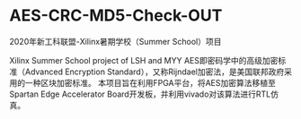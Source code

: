 # AES-CRC-MD5-Check-OUT
2020年新工科联盟-Xilinx暑期学校（Summer School）项目

Xilinx Summer School project of LSH and MYY
AES即密码学中的高级加密标准（Advanced Encryption Standard），又称Rijndael加密法，是美国联邦政府采用的一种区块加密标准。
本项目旨在利用FPGA平台，将AES加密算法移植至Spartan Edge Accelerator Board开发板，并利用vivado对该算法进行RTL仿真。
